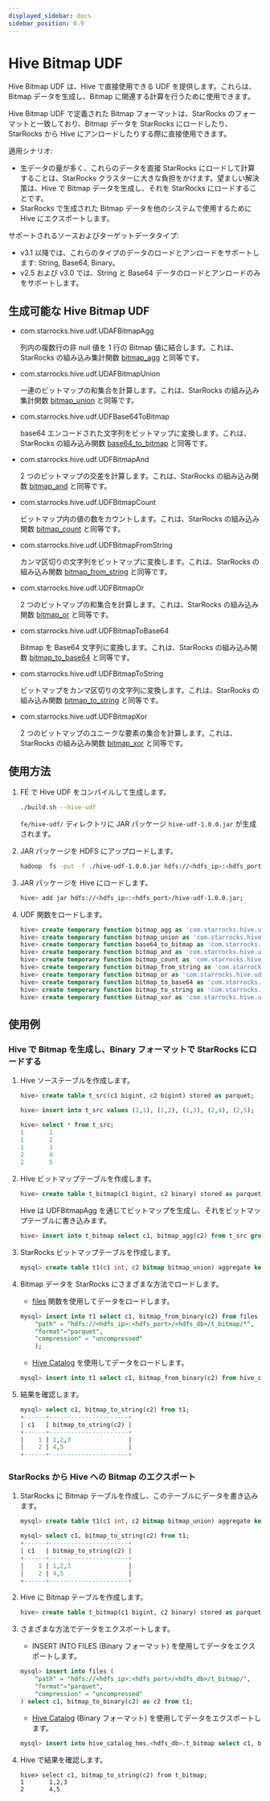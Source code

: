 ```yaml
---
displayed_sidebar: docs
sidebar_position: 0.9
---
```


# Hive Bitmap UDF

Hive Bitmap UDF は、Hive で直接使用できる UDF を提供します。これらは、Bitmap データを生成し、Bitmap に関連する計算を行うために使用できます。

Hive Bitmap UDF で定義された Bitmap フォーマットは、StarRocks のフォーマットと一致しており、Bitmap データを StarRocks にロードしたり、StarRocks から Hive にアンロードしたりする際に直接使用できます。

適用シナリオ:

- 生データの量が多く、これらのデータを直接 StarRocks にロードして計算することは、StarRocks クラスターに大きな負担をかけます。望ましい解決策は、Hive で Bitmap データを生成し、それを StarRocks にロードすることです。
- StarRocks で生成された Bitmap データを他のシステムで使用するために Hive にエクスポートします。

サポートされるソースおよびターゲットデータタイプ:

- v3.1 以降では、これらのタイプのデータのロードとアンロードをサポートします: String, Base64, Binary。
- v2.5 および v3.0 では、String と Base64 データのロードとアンロードのみをサポートします。

## 生成可能な Hive Bitmap UDF

- com.starrocks.hive.udf.UDAFBitmapAgg

  列内の複数行の非 null 値を 1 行の Bitmap 値に結合します。これは、StarRocks の組み込み集計関数 [bitmap_agg](bitmap-functions/bitmap_agg.md) と同等です。

- com.starrocks.hive.udf.UDAFBitmapUnion

  一連のビットマップの和集合を計算します。これは、StarRocks の組み込み集計関数 [bitmap_union](bitmap-functions/bitmap_union.md) と同等です。

- com.starrocks.hive.udf.UDFBase64ToBitmap

  base64 エンコードされた文字列をビットマップに変換します。これは、StarRocks の組み込み関数 [base64_to_bitmap](bitmap-functions/base64_to_bitmap.md) と同等です。

- com.starrocks.hive.udf.UDFBitmapAnd

  2 つのビットマップの交差を計算します。これは、StarRocks の組み込み関数 [bitmap_and](bitmap-functions/bitmap_and.md) と同等です。

- com.starrocks.hive.udf.UDFBitmapCount

  ビットマップ内の値の数をカウントします。これは、StarRocks の組み込み関数 [bitmap_count](bitmap-functions/bitmap_count.md) と同等です。

- com.starrocks.hive.udf.UDFBitmapFromString

  カンマ区切りの文字列をビットマップに変換します。これは、StarRocks の組み込み関数 [bitmap_from_string](bitmap-functions/bitmap_from_string.md) と同等です。

- com.starrocks.hive.udf.UDFBitmapOr

  2 つのビットマップの和集合を計算します。これは、StarRocks の組み込み関数 [bitmap_or](bitmap-functions/bitmap_or.md) と同等です。

- com.starrocks.hive.udf.UDFBitmapToBase64

  Bitmap を Base64 文字列に変換します。これは、StarRocks の組み込み関数 [bitmap_to_base64](bitmap-functions/bitmap_to_base64.md) と同等です。

- com.starrocks.hive.udf.UDFBitmapToString

  ビットマップをカンマ区切りの文字列に変換します。これは、StarRocks の組み込み関数 [bitmap_to_string](bitmap-functions/bitmap_to_string.md) と同等です。

- com.starrocks.hive.udf.UDFBitmapXor

  2 つのビットマップのユニークな要素の集合を計算します。これは、StarRocks の組み込み関数 [bitmap_xor](bitmap-functions/bitmap_xor.md) と同等です。

## 使用方法

1. FE で Hive UDF をコンパイルして生成します。

   ```bash
   ./build.sh --hive-udf
   ```

   `fe/hive-udf/` ディレクトリに JAR パッケージ `hive-udf-1.0.0.jar` が生成されます。

2. JAR パッケージを HDFS にアップロードします。

   ```bash
   hadoop  fs -put -f ./hive-udf-1.0.0.jar hdfs://<hdfs_ip>:<hdfs_port>/hive-udf-1.0.0.jar
   ```

3. JAR パッケージを Hive にロードします。

   ```bash
   hive> add jar hdfs://<hdfs_ip>:<hdfs_port>/hive-udf-1.0.0.jar;
   ```

4. UDF 関数をロードします。

   ```sql
   hive> create temporary function bitmap_agg as 'com.starrocks.hive.udf.UDAFBitmapAgg';
   hive> create temporary function bitmap_union as 'com.starrocks.hive.udf.UDAFBitmapUnion';
   hive> create temporary function base64_to_bitmap as 'com.starrocks.hive.udf.UDFBase64ToBitmap';
   hive> create temporary function bitmap_and as 'com.starrocks.hive.udf.UDFBitmapAnd';
   hive> create temporary function bitmap_count as 'com.starrocks.hive.udf.UDFBitmapCount';
   hive> create temporary function bitmap_from_string as 'com.starrocks.hive.udf.UDFBitmapFromString';
   hive> create temporary function bitmap_or as 'com.starrocks.hive.udf.UDFBitmapOr';
   hive> create temporary function bitmap_to_base64 as 'com.starrocks.hive.udf.UDFBitmapToBase64';
   hive> create temporary function bitmap_to_string as 'com.starrocks.hive.udf.UDFBitmapToString';
   hive> create temporary function bitmap_xor as 'com.starrocks.hive.udf.UDFBitmapXor';
   ```

## 使用例

### Hive で Bitmap を生成し、Binary フォーマットで StarRocks にロードする

1. Hive ソーステーブルを作成します。

   ```sql
   hive> create table t_src(c1 bigint, c2 bigint) stored as parquet;

   hive> insert into t_src values (1,1), (1,2), (1,3), (2,4), (2,5);

   hive> select * from t_src;
   1       1
   1       2
   1       3
   2       4
   2       5
   ```

2. Hive ビットマップテーブルを作成します。

   ```sql
   hive> create table t_bitmap(c1 bigint, c2 binary) stored as parquet;
   ```

   Hive は UDFBitmapAgg を通じてビットマップを生成し、それをビットマップテーブルに書き込みます。

   ```sql
   hive> insert into t_bitmap select c1, bitmap_agg(c2) from t_src group by c1;
   ```

3. StarRocks ビットマップテーブルを作成します。

   ```sql
   mysql> create table t1(c1 int, c2 bitmap bitmap_union) aggregate key(c1)  distributed by hash(c1);
   ```

4. Bitmap データを StarRocks にさまざまな方法でロードします。

   - [files](table-functions/files.md) 関数を使用してデータをロードします。

   ```sql
   mysql> insert into t1 select c1, bitmap_from_binary(c2) from files (
       "path" = "hdfs://<hdfs_ip>:<hdfs_port>/<hdfs_db>/t_bitmap/*",
       "format"="parquet",
       "compression" = "uncompressed"
       );
   ```

   - [Hive Catalog](../../data_source/catalog/hive_catalog.md) を使用してデータをロードします。

   ```sql
   mysql> insert into t1 select c1, bitmap_from_binary(c2) from hive_catalog_hms.xxx_db.t_bitmap;
   ```

5. 結果を確認します。

   ```sql
   mysql> select c1, bitmap_to_string(c2) from t1;                                                                                                                                                                                                                                   
   +------+----------------------+                                                                                                                                                                                                                                                   
   | c1   | bitmap_to_string(c2) |
   +------+----------------------+
   |    1 | 1,2,3                |
   |    2 | 4,5                  |
   +------+----------------------+
   ```

### StarRocks から Hive への Bitmap のエクスポート

1. StarRocks に Bitmap テーブルを作成し、このテーブルにデータを書き込みます。

   ```sql
   mysql> create table t1(c1 int, c2 bitmap bitmap_union) aggregate key(c1) buckets 3 distributed by hash(c1);

   mysql> select c1, bitmap_to_string(c2) from t1;                                                                                                                                                                                                                                   
   +------+----------------------+                                                                                                                                                                                                                                                   
   | c1   | bitmap_to_string(c2) |
   +------+----------------------+
   |    1 | 1,2,3                |
   |    2 | 4,5                  |
   +------+----------------------+
   ```

2. Hive に Bitmap テーブルを作成します。

   ```sql
   hive> create table t_bitmap(c1 bigint, c2 binary) stored as parquet;
   ```

3. さまざまな方法でデータをエクスポートします。

   - INSERT INTO FILES (Binary フォーマット) を使用してデータをエクスポートします。

   ```sql
   mysql> insert into files (
       "path" = "hdfs://<hdfs_ip>:<hdfs_port>/<hdfs_db>/t_bitmap/",
       "format"="parquet",
       "compression" = "uncompressed"
   ) select c1, bitmap_to_binary(c2) as c2 from t1;
   ```

   - [Hive Catalog](../../data_source/catalog/hive_catalog.md) (Binary フォーマット) を使用してデータをエクスポートします。

   ```sql
   mysql> insert into hive_catalog_hms.<hdfs_db>.t_bitmap select c1, bitmap_to_binary(c2) from t1;
   ```

4. Hive で結果を確認します。

   ```plain
   hive> select c1, bitmap_to_string(c2) from t_bitmap;
   1       1,2,3
   2       4,5
   ```